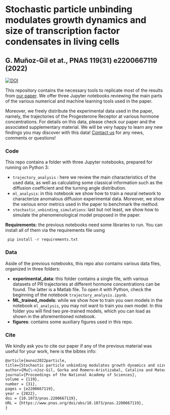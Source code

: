 # Stochastic particle unbinding modulates growth dynamics and size of transcription factor condensates in living cells
## G. Muñoz-Gil et at., PNAS 119(31) e2200667119 (2022)

[![DOI](https://zenodo.org/badge/DOI/10.1073/pnas.2200667119.svg)](https://doi.org/10.1073/pnas.2200667119)

This repository contains the necessary tools to replicate most of the results from [our paper](https://doi.org/10.1073/pnas.2200667119). We offer three Jupyter notebooks reviewing the main parts of the various numerical and machine learning tools used in the paper. 

Moreover, we freely distribute the experimental data used in the paper, namely, the trajectories of the Progesterone Receptor at various hormone concentrations. For details on this data, please check our paper and the associated supplementary material. We will be very happy to learn any new findings you may discover with this data! [Contact us](mailto:munoz.gil.gorka@gmail.com) for any news, comments or questions!

### Code

This repo contains a folder with three Jupyter notebooks, prepared for running on Python 3:

- `trajectory_analysis` : here we review the main characteristics of the used data, as well as calculating some classical information such as the diffusion coefficient and the turning angle distribution.
- `ml_analysis`: in this notebook we show how to train a neural network to characterize anomalous diffusion experimental data. Moreover, we show the various error metrics used in the paper to benchmark the method.
- `stochastic_unbinding_simulations`: last but not least, we show how to simulate the phenomenological model proposed in the paper.

**Requirements:** the previous notebooks need some libraries to run. You can install all of them via the requirements file using 

` pip install -r requirements.txt`

### Data

Aside of the previous notebooks, this repo also contains various data files, organized in three folders:

- **experimental_data**: this folder contains a single file, with various datasets of PR trajectories at different hormone concentrations can be found. The latter is a Matlab file. To open it with Python, check the beginning of the notebook  `trajectory_analysis.ipynb`.
- **ML_trained_models**: while we show how to train you own models in the notebook `ml_analysis`, you may not want to train you own model. In this folder you will find two pre-trained models, which you can load as shown in the aforementioned notebook.
- **figures**: contains some auxiliary figures used in this repo.



### Cite

We kindly ask you to cite our paper if any of the previous material was useful for your work, here is the bibtex info:

```latex
@article{munoz2022particle,
title={Stochastic particle unbinding modulates growth dynamics and size of transcription factor condensates in living cells},
author={Mu{\~n}oz-Gil, Gorka and Romero-Aristizabal, Catalina and Mateos, Nicolas and Campelo, Felix and de LLobet-Cucalon, Lara Isabel and Beato, Miguel and Lewenstein, Maciej and Garcia-Parajo, Maria and Torreno-Pina, Juan Andres},
journal={Proceedings of the National Academy of Sciences},
volume = {119},
number = {31},
pages = {e2200667119},
year = {2022},
doi = {10.1073/pnas.2200667119},
URL = {https://www.pnas.org/doi/abs/10.1073/pnas.2200667119},
}
```

